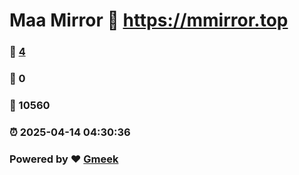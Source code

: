# Maa Mirror :link: https://mmirror.top 
### :page_facing_up: [4](https://mmirror.top/tag.html) 
### :speech_balloon: 0 
### :hibiscus: 10560 
### :alarm_clock: 2025-04-14 04:30:36 
### Powered by :heart: [Gmeek](https://github.com/Meekdai/Gmeek)
